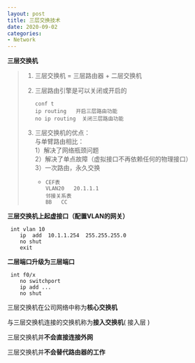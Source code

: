 ```yaml
---
layout: post
title: 三层交换技术
date: 2020-09-02
categories:
- Network
---
```

**三层交换机**

> 1. 三层交换机 = 三层路由器 + 二层交换机
>
> 2. 三层路由引擎是可以关闭或开启的
>
>    ```
>    conf t
>    ip routing   开启三层路由功能
>    no ip routing  关闭三层路由功能
>    ```
>
> 3. 三层交换机的优点：<br>
>      与单臂路由相比：<br>
>      1）解决了网络瓶颈问题<br>
>      2）解决了单点故障（虚拟接口不再依赖任何的物理接口）<br>
>      3）一次路由，永久交换<br>
>
>    * ```
>      CEF表
>      VLAN20   20.1.1.1
>      邻接关系表 
>      BB   CC
>      ```

**三层交换机上起虚接口（配置VLAN的网关）**

```
 int vlan 10
    ip  add  10.1.1.254  255.255.255.0
    no shut
    exit
```

**二层端口升级为三层端口**



```
 int f0/x
    no switchport
    ip add ...
    no shut
```

三层交换机在公司网络中称为**核心交换机**

与三层交换机连接的交换机称为**接入交换机**( 接入层 )

三层交换机并**不会直接连接外网**

三层交换机并**不会替代路由器的工作**

